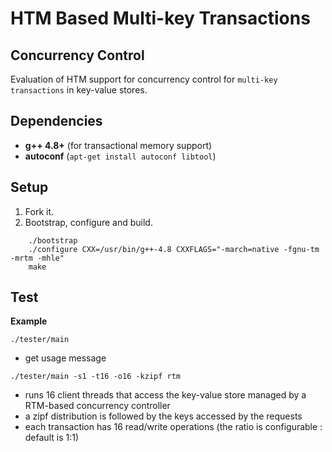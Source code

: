 # HTM Based Multi-key Transactions 

## Concurrency Control

Evaluation of HTM support for concurrency control for `multi-key transactions` in key-value stores.

## Dependencies

- **g++ 4.8+** (for transactional memory support)
- **autoconf** (`apt-get install autoconf libtool`) 

## Setup
        
1. Fork it.        
2. Bootstrap, configure and build.
                                  
```
    ./bootstrap
    ./configure CXX=/usr/bin/g++-4.8 CXXFLAGS="-march=native -fgnu-tm -mrtm -mhle"
    make
```

## Test

**Example**    

```
./tester/main 
```
- get usage message

```
./tester/main -s1 -t16 -o16 -kzipf rtm
```
- runs 16 client threads that access the key-value store managed by a RTM-based concurrency controller
- a zipf distribution is followed by the keys accessed by the requests
- each transaction has 16 read/write operations (the ratio is configurable : default is 1:1)

